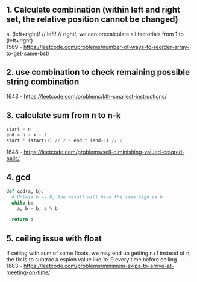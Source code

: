 ## 1. Calculate combination (within left and right set, the relative position cannot be changed)

a. (left+right)! // left! // right!, we can precalculate all factorials from 1 to (left+right)  
1569 - https://leetcode.com/problems/number-of-ways-to-reorder-array-to-get-same-bst/

## 2. use combination to check remaining possible string combination

1643 - https://leetcode.com/problems/kth-smallest-instructions/

## 3. calculate sum from n to n-k

```python
start = n
end = n - k - 1
start * (start+1) // 2 - end * (end+1) // 2
```

1648 - https://leetcode.com/problems/sell-diminishing-valued-colored-balls/

## 4. gcd

```python
def gcd(a, b):
  # Unless b == 0, the result will have the same sign as b
  while b:
    a, b = b, a % b
  
  return a  
```

## 5. ceiling issue with float

If ceiling with sum of some floats, we may end up getting n+1 instead of n, the fix is to subtrac a esplon value like 1e-9 every time before ceiling  
1883 - https://leetcode.com/problems/minimum-skips-to-arrive-at-meeting-on-time/
